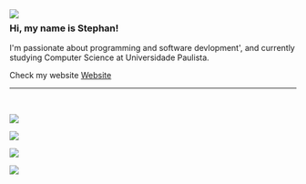 <img align="left" src="https://media.giphy.com/media/2RiU1RUjyh4C4/giphy.gif"/>

### Hi, my name is Stephan!

I'm passionate about programming and software devlopment', and currently studying Computer Science at Universidade Paulista.

Check my website [Website](https://www.facebook.com/stcharles02/)

---

&nbsp;&nbsp;&nbsp;&nbsp;&nbsp;&nbsp;&nbsp;<p align="left">
<a href="https://www.linkedin.com/in/stephan-charles/"><img src="https://img.shields.io/badge/LinkedIn-0077B5?style=for-the-badge&logo=linkedin&logoColor=white"/></a>

<a href="https://twitter.com/S_charles10"><img src="https://img.shields.io/badge/Twitter-1DA1F2?style=for-the-badge&logo=twitter&logoColor=white"/></a>

<a href="https://www.instagram.com/ostcharless/"><img src="https://img.shields.io/badge/Instagram-E4405F?style=for-the-badge&logo=instagram&logoColor=white"/></a>

<a href="https://www.facebook.com/stcharles02/"><img src="https://img.shields.io/badge/Facebook-1877F2?style=for-the-badge&logo=facebook&logoColor=white"/></a>
</p>


